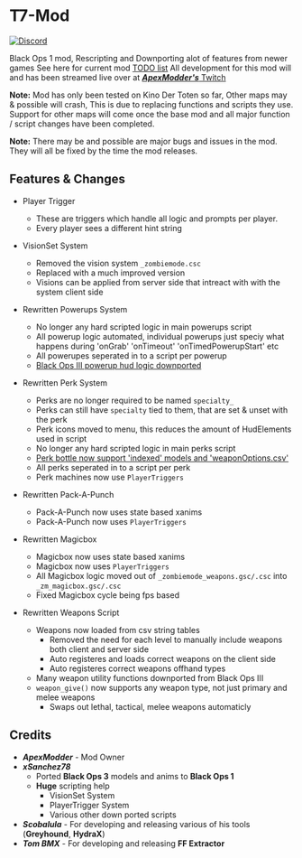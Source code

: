 # T7-Mod
[![Discord](https://img.shields.io/badge/chat-Discord-blue.svg?label=Discord)](https://discord.gg/rTTb3uB)

Black Ops 1 mod, Rescripting and Downporting alot of features from newer games
See here for current mod [TODO list](https://github.com/ApexModder/T7-Mod/projects/1?fullscreen=true)
All development for this mod will and has been streamed live over at [**_ApexModder's_** Twitch](https://www.twitch.tv/apexmdr/)

**Note:** Mod has only been tested on Kino Der Toten so far, Other maps may & possible will crash, This is due to replacing functions and scripts they use.
Support for other maps will come once the base mod and all major function / script changes have been completed.

**Note:** There may be and possible are major bugs and issues in the mod. They will all be fixed by the time the mod releases.

## Features & Changes
- Player Trigger
	- These are triggers which handle all logic and prompts per player.
	- Every player sees a different hint string

- VisionSet System
	- Removed the vision system `_zombiemode.csc`
	- Replaced with a much improved version
	- Visions can be applied from server side that intreact with with the system client side

- Rewritten Powerups System
	- No longer any hard scripted logic in main powerups script
	- All powerup logic automated, individual powerups just speciy what happens during 'onGrab' 'onTimeout' 'onTimedPowerupStart' etc
	- All powerupes seperated in to a script per powerup
	- [Black Ops III powerup hud logic downported](https://streamable.com/ny2kn)

- Rewritten Perk System
	- Perks are no longer required to be named `specialty_`
	- Perks can still have `specialty` tied to them, that are set & unset with the perk
	- Perk icons moved to menu, this reduces the amount of HudElements used in script
	- No longer any hard scripted logic in main perks script
	- [Perk bottle now support 'indexed' models and 'weaponOptions.csv'](https://streamable.com/vnb3a)
	- All perks seperated in to a script per perk
	- Perk machines now use `PlayerTriggers`

- Rewritten Pack-A-Punch
	- Pack-A-Punch now uses state based xanims
	- Pack-A-Punch now uses `PlayerTriggers`

- Rewritten Magicbox
	- Magicbox now uses state based xanims
	- Magicbox now uses `PlayerTriggers`
	- All Magicbox logic moved out of `_zombiemode_weapons.gsc/.csc` into `_zm_magicbox.gsc/.csc`
	- Fixed Magicbox cycle being fps based

- Rewritten Weapons Script
	- Weapons now loaded from csv string tables
		- Removed the need for each level to manually include weapons both client and server side
		- Auto registeres and loads correct weapons on the client side
		- Auto registeres correct weapons offhand types
	- Many weapon utility functions downported from Black Ops III
	- `weapon_give()` now supports any weapon type, not just primary and melee weapons
		- Swaps out lethal, tactical, melee weapons automaticly

## Credits
- **_ApexModder_** - Mod Owner
- **_xSanchez78_**
	- Ported **Black Ops 3** models and anims to **Black Ops 1**
	- **Huge** scripting help
		- VisionSet System
		- PlayerTrigger System
		- Various other down ported scripts
- **_Scobalula_** - For developing and releasing various of his tools (**Greyhound**, **HydraX**)
- **_Tom BMX_** - For developing and releasing **FF Extractor**

